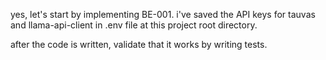 yes, let's start by implementing BE-001. i've saved the API keys for tauvas and llama-api-client in .env file at this project root directory.

after the code is written, validate that it works by writing tests.